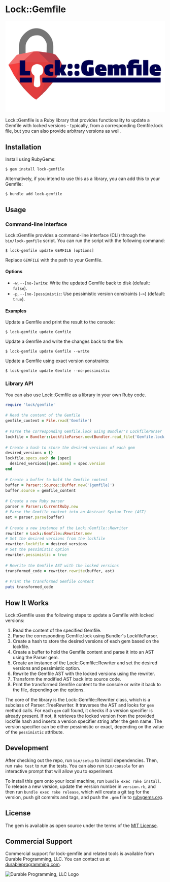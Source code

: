 # Lock::Gemfile

<img src="logo.svg" alt="logo">

Lock::Gemfile is a Ruby library that provides functionality to update a Gemfile with locked versions - typically, from a corresponding Gemfile.lock file, but you can also provide arbitrary versions as well. 

## Installation

Install using RubyGems:

```
$ gem install lock-gemfile
```

Alternatively, if you intend to use this as a library, you can add this to your Gemfile:

```
$ bundle add lock-gemfile
```

## Usage

### Command-line Interface

Lock::Gemfile provides a command-line interface (CLI) through the `bin/lock-gemfile` script. You can run the script with the following command:

```
$ lock-gemfile update GEMFILE [options]
```

Replace `GEMFILE` with the path to your Gemfile.

#### Options

- `-w`, `--[no-]write`: Write the updated Gemfile back to disk (default: `false`).
- `-p`, `--[no-]pessimistic`: Use pessimistic version constraints (`~>`) (default: `true`).

#### Examples

Update a Gemfile and print the result to the console:

```
$ lock-gemfile update Gemfile
```

Update a Gemfile and write the changes back to the file:

```
$ lock-gemfile update Gemfile --write
```

Update a Gemfile using exact version constraints:

```
$ lock-gemfile update Gemfile --no-pessimistic
```

### Library API

You can also use Lock::Gemfile as a library in your own Ruby code.

```ruby
require 'lock/gemfile'

# Read the content of the Gemfile
gemfile_content = File.read('Gemfile')

# Parse the corresponding Gemfile.lock using Bundler's LockfileParser
lockfile = Bundler::LockfileParser.new(Bundler.read_file('Gemfile.lock'))

# Create a hash to store the desired versions of each gem
desired_versions = {}
lockfile.specs.each do |spec|
  desired_versions[spec.name] = spec.version
end

# Create a buffer to hold the Gemfile content
buffer = Parser::Source::Buffer.new('(gemfile)')
buffer.source = gemfile_content

# Create a new Ruby parser
parser = Parser::CurrentRuby.new
# Parse the Gemfile content into an Abstract Syntax Tree (AST)
ast = parser.parse(buffer)

# Create a new instance of the Lock::Gemfile::Rewriter
rewriter = Lock::Gemfile::Rewriter.new
# Set the desired versions from the lockfile
rewriter.lockfile = desired_versions
# Set the pessimistic option
rewriter.pessimistic = true

# Rewrite the Gemfile AST with the locked versions
transformed_code = rewriter.rewrite(buffer, ast)

# Print the transformed Gemfile content
puts transformed_code
```

## How It Works

Lock::Gemfile uses the following steps to update a Gemfile with locked versions:

1. Read the content of the specified Gemfile.
2. Parse the corresponding Gemfile.lock using Bundler's LockfileParser.
3. Create a hash to store the desired versions of each gem based on the lockfile.
4. Create a buffer to hold the Gemfile content and parse it into an AST using the Parser gem.
5. Create an instance of the Lock::Gemfile::Rewriter and set the desired versions and pessimistic option.
6. Rewrite the Gemfile AST with the locked versions using the rewriter.
7. Transform the modified AST back into source code.
8. Print the transformed Gemfile content to the console or write it back to the file, depending on the options.

The core of the library is the Lock::Gemfile::Rewriter class, which is a subclass of Parser::TreeRewriter. It traverses the AST and looks for `gem` method calls. For each `gem` call found, it checks if a version specifier is already present. If not, it retrieves the locked version from the provided lockfile hash and inserts a version specifier string after the gem name. The version specifier can be either pessimistic or exact, depending on the value of the `pessimistic` attribute.

## Development

After checking out the repo, run `bin/setup` to install dependencies. Then, run `rake test` to run the tests. You can also run `bin/console` for an interactive prompt that will allow you to experiment.

To install this gem onto your local machine, run `bundle exec rake install`. To release a new version, update the version number in `version.rb`, and then run `bundle exec rake release`, which will create a git tag for the version, push git commits and tags, and push the `.gem` file to [rubygems.org](https://rubygems.org).


## License

The gem is available as open source under the terms of the [MIT License](https://opensource.org/licenses/MIT).

## Commercial Support

Commercial support for lock-gemfile and related tools is available from Durable Programming, LLC. You can contact us at [durableprogramming.com](https://www.durableprogramming.com).

![Durable Programming, LLC Logo](https://durableprogramming.com/images/logo.png)


